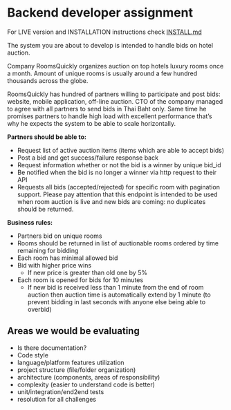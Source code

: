 # Backend developer assignment

For LIVE version and INSTALLATION instructions check [INSTALL.md](INSTALL.md)

The system you are about to develop is intended to handle bids on hotel auction.

Company RoomsQuickly organizes auction on top hotels luxury rooms once a month. Amount of unique rooms is usually around a few hundred thousands across the globe.

RoomsQuickly has hundred of partners willing to participate and post bids: website, mobile application, off-line auction. CTO of the company managed to agree with all partners to send bids in Thai Baht only. Same time he promises partners to handle high load with excellent performance that’s why he expects the system to be able to scale horizontally.

**Partners should be able to:**

* Request list of active auction items (items which are able to accept bids)
* Post a bid and get success/failure response back
* Request information whether or not the bid is a winner by unique bid_id
* Be notified when the bid is no longer a winner via http request to their API
* Requests all bids (accepted/rejected) for specific room with pagination support. Please pay attention that this endpoint is intended to be used when room auction is live and new bids are coming: no duplicates should be returned.

**Business rules:**

* Partners bid on unique rooms
* Rooms should be returned in list of auctionable rooms ordered by time remaining for bidding
* Each room has minimal allowed bid
* Bid with higher price wins 
  * If new price is greater than old one by 5%
* Each room is opened for bids for 10 minutes
  * If new bid is received less than 1 minute from the end of room auction then auction time is automatically extend by 1 minute (to prevent bidding in last seconds with anyone else being able to overbid)

## Areas we would be evaluating
* Is there documentation?
* Code style
* language/platform features utilization
* project structure (file/folder organization)
* architecture (components, areas of responsibility)
* complexity (easier to understand code is better)
* unit/integration/end2end tests
* resolution for all challenges


